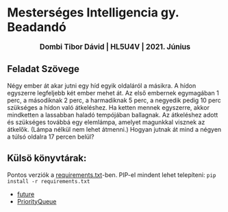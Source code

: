 # Mesterséges Intelligencia gy. Beadandó
<div style="text-align: center; font-weight: bold; font-size: larger">
    Dombi Tibor Dávid | HL5U4V | 2021. Június
</div>

## Feladat Szövege
Négy ember át akar jutni egy híd egyik oldaláról a másikra. A hídon egyszerre legfeljebb két ember mehet át. Az első embernek egymagában 1 perc, a
másodiknak 2 perc, a harmadiknak 5 perc, a negyedik pedig 10 perc szükséges
a hídon való átkeléshez. Ha ketten mennek egyszerre, akkor mindketten a
lassabban haladó tempójában ballagnak. Az átkeléshez adott és szükséges
továbbá egy elemlámpa, amelyet magunkkal visznek az átkelők. (Lámpa
nélkül nem lehet átmenni.) Hogyan jutnak át mind a négyen a túlsó oldalra
17 percen belül?

## Külsö könyvtárak:
Pontos verziók a [requirements.txt](https://github.com/dombidav/mest-int-bead/blob/master/requirements.txt)-ben. PIP-el mindent lehet telepíteni: `pip install -r requirements.txt`

- [future](https://pypi.org/project/future/)
- [PriorityQueue](https://pypi.org/project/PriorityQueue/)

